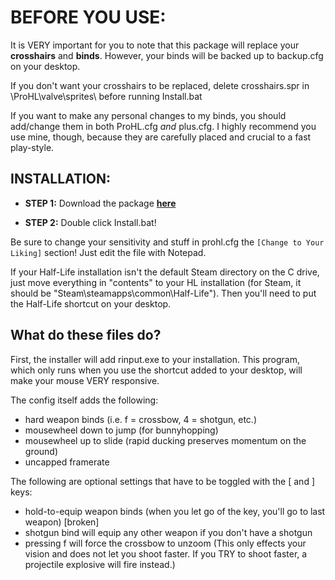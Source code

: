 # BEFORE YOU USE:

It is VERY important for you to note that this package will replace your **crosshairs** and **binds**. However, your binds will be backed up to backup.cfg on your desktop.

If you don't want your crosshairs to be replaced, delete crosshairs.spr in \ProHL\valve\sprites\ before running Install.bat

If you want to make any personal changes to my binds, you should add/change them in both ProHL.cfg *and* plus.cfg. I highly recommend you use mine, though, because they are carefully placed and crucial to a fast play-style.


## INSTALLATION:

- **STEP 1:** Download the package **[here](https://github.com/Silquetoast/ProHL/releases/download/v1.3/ProHL.exe)**

- **STEP 2:** Double click Install.bat! 

Be sure to change your sensitivity and stuff in prohl.cfg the `[Change to Your Liking]` section! Just edit the file with Notepad.

If your Half-Life installation isn't the default Steam directory on the C drive, just move everything in "contents" to your HL installation (for Steam, it should be "Steam\steamapps\common\Half-Life\"). Then you'll need to put the Half-Life shortcut on your desktop.


## What do these files do?

First, the installer will add rinput.exe to your installation. This program, which only runs when you use the shortcut added to your desktop, will make your mouse VERY responsive. 

The config itself adds the following:
 - hard weapon binds (i.e. f = crossbow, 4 = shotgun, etc.)
 - mousewheel down to jump (for bunnyhopping)
 - mousewheel up to slide (rapid ducking preserves momentum on the ground)
 - uncapped framerate
 
The following are optional settings that have to be toggled with the [ and ] keys:
 - hold-to-equip weapon binds (when you let go of the key, you'll go to last weapon) [broken]
 - shotgun bind will equip any other weapon if you don't have a shotgun
 - pressing f will force the crossbow to unzoom (This only effects your vision and does not let you shoot faster. If you TRY to shoot faster, a projectile explosive will fire instead.)
